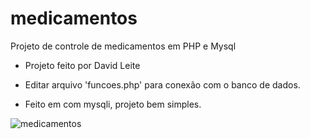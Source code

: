 # medicamentos
Projeto de controle de medicamentos em PHP e Mysql


- Projeto feito por David Leite

- Editar arquivo 'funcoes.php' para conexão com o banco de dados. 

- Feito em com mysqli, projeto bem simples.

![medicamentos](https://user-images.githubusercontent.com/13679464/68594198-cae65980-0475-11ea-9877-d4c40447367c.png)

